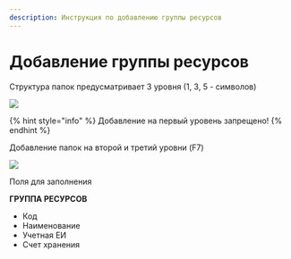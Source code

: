 ```yaml
---
description: Инструкция по добавлению группы ресурсов
---
```


# Добавление группы ресурсов

Структура папок предусматривает 3 уровня (1, 3, 5 - символов)

![](<../../../.gitbook/assets/image (524).png>)

{% hint style="info" %}
Добавление на первый уровень запрещено!
{% endhint %}

Добавление папок на второй и третий уровни (F7)

![](<../../../.gitbook/assets/image (529).png>)

Поля для заполнения

**ГРУППА РЕСУРСОВ**

* Код
* Наименование
* Учетная ЕИ
* Счет хранения
